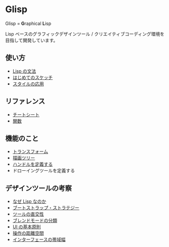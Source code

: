 # Glisp

Glisp = **G**raphical **L**isp

Lisp ベースのグラフィックデザインツール / クリエイティブコーディング環境を目指して開発しています。

## 使い方

- [Lisp の文法](syntax)
- [はじめてのスケッチ](get-started)
- [スタイルの応用](styles)

## リファレンス

- [チートシート](cheatsheet)
- [関数](ref)

## 機能のこと

- [トランスフォーム](transform)
- [描画ツリー](draw-tree)
- [ハンドルを定義する](defining-handle)
- ドローイングツールを定義する

## デザインツールの考察

- [なぜ Lisp なのか](why-lisp)
- [ブートストラップ・ストラテジー](bootstrapping)
- [ツールの直交性](orthogonality)
- [ブレンドモードの分類](blend-modes)
- [UI の基本原則](principles)
- [操作の距離空間](distance-space)
- [インターフェースの帯域幅](bandwidth)
